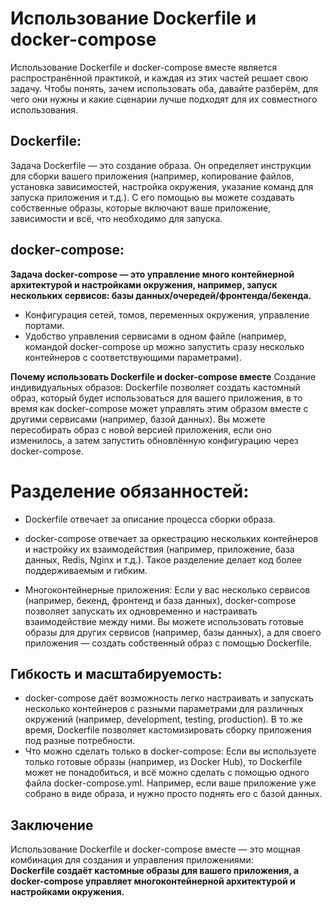 # Использование Dockerfile и docker-compose
Использование Dockerfile и docker-compose вместе является распространённой практикой, и каждая из этих частей решает свою задачу.
Чтобы понять, зачем использовать оба, давайте разберём, для чего они нужны и какие сценарии лучше подходят для их совместного использования.
## Dockerfile:
   Задача Dockerfile — это создание образа. Он определяет инструкции для сборки вашего приложения (например, копирование файлов, установка зависимостей, настройка окружения, указание команд для запуска приложения и т.д.).
   С его помощью вы можете создавать собственные образы, которые включают ваше приложение, зависимости и всё, что необходимо для запуска.

## docker-compose:
**Задача docker-compose — это управление много контейнерной архитектурой и настройками окружения, например, запуск нескольких сервисов: базы данных/очередей/фронтенда/бекенда.**
* Конфигурация сетей, томов, переменных окружения, управление портами.
* Удобство управления сервисами в одном файле (например, командой docker-compose up можно запустить сразу несколько контейнеров с соответствующими параметрами).
   
**Почему использовать Dockerfile и docker-compose вместе**
Создание индивидуальных образов: Dockerfile позволяет создать кастомный образ, который будет использоваться для вашего приложения, в то время как docker-compose может управлять этим
образом вместе с другими сервисами (например, базой данных). Вы можете пересобирать образ с новой версией приложения, если оно изменилось, а затем запустить обновлённую конфигурацию через docker-compose.

# Разделение обязанностей:
* Dockerfile отвечает за описание процесса сборки образа.
* docker-compose отвечает за оркестрацию нескольких контейнеров и настройку их взаимодействия (например, приложение, база данных, Redis, Nginx и т.д.).
Такое разделение делает код более поддерживаемым и гибким.

* Многоконтейнерные приложения:
Если у вас несколько сервисов (например, бекенд, фронтенд и база данных), docker-compose позволяет запускать их одновременно и настраивать взаимодействие между ними.
Вы можете использовать готовые образы для других сервисов (например, базы данных), а для своего приложения — создать собственный образ с помощью Dockerfile.

## Гибкость и масштабируемость:

* docker-compose даёт возможность легко настраивать и запускать несколько контейнеров с разными параметрами для различных окружений (например, development, testing, production). В то же время, Dockerfile позволяет кастомизировать сборку приложения под разные потребности.
* Что можно сделать только в docker-compose: Если вы используете только готовые образы (например, из Docker Hub), то Dockerfile может не понадобиться, и всё можно сделать с помощью одного файла docker-compose.yml. Например, если ваше приложение уже собрано в виде образа, и нужно просто поднять его с базой данных.
  
## Заключение
Использование Dockerfile и docker-compose вместе — это мощная комбинация для создания и управления приложениями:  
**Dockerfile создаёт кастомные образы для вашего приложения, а docker-compose управляет многоконтейнерной архитектурой и настройками окружения.**